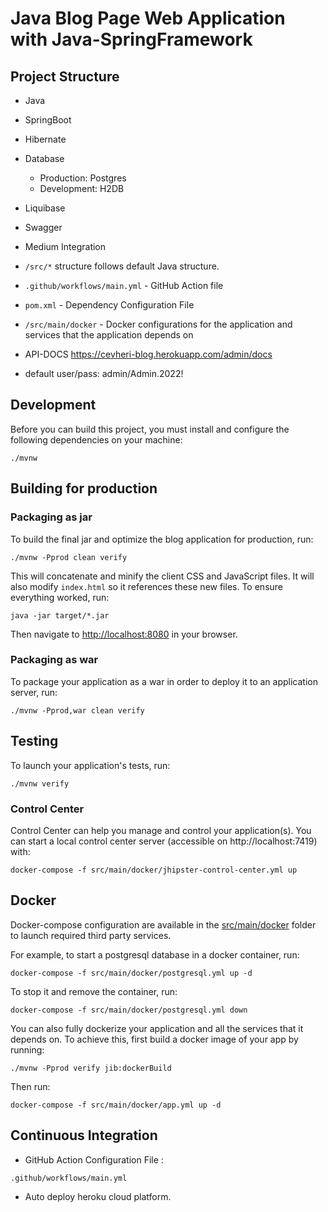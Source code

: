 # Java Blog Page Web Application with Java-SpringFramework



## Project Structure

- Java
- SpringBoot
- Hibernate
- Database
    - Production: Postgres
    - Development: H2DB
- Liquibase
- Swagger
- Medium Integration

- `/src/*` structure follows default Java structure.
- `.github/workflows/main.yml` - GitHub Action file
- `pom.xml` - Dependency Configuration File
- `/src/main/docker` - Docker configurations for the application and services that the application depends on
- API-DOCS https://cevheri-blog.herokuapp.com/admin/docs
- default user/pass: admin/Admin.2022!
## Development

Before you can build this project, you must install and configure the following dependencies on your machine:

```
./mvnw
```

## Building for production

### Packaging as jar

To build the final jar and optimize the blog application for production, run:

```
./mvnw -Pprod clean verify
```

This will concatenate and minify the client CSS and JavaScript files. It will also modify `index.html` so it references these new files.
To ensure everything worked, run:

```
java -jar target/*.jar
```

Then navigate to [http://localhost:8080](http://localhost:8080) in your browser.


### Packaging as war

To package your application as a war in order to deploy it to an application server, run:

```
./mvnw -Pprod,war clean verify
```

## Testing

To launch your application's tests, run:

```
./mvnw verify
```

### Control Center

Control Center can help you manage and control your application(s). You can start a local control center server (accessible on http://localhost:7419) with:

```
docker-compose -f src/main/docker/jhipster-control-center.yml up
```

## Docker

Docker-compose configuration are available in the [src/main/docker](src/main/docker) folder to launch required third party services.

For example, to start a postgresql database in a docker container, run:

```
docker-compose -f src/main/docker/postgresql.yml up -d
```

To stop it and remove the container, run:

```
docker-compose -f src/main/docker/postgresql.yml down
```

You can also fully dockerize your application and all the services that it depends on.
To achieve this, first build a docker image of your app by running:

```
./mvnw -Pprod verify jib:dockerBuild
```

Then run:

```
docker-compose -f src/main/docker/app.yml up -d
```


## Continuous Integration
- GitHub Action Configuration File :

```.github/workflows/main.yml```

- Auto deploy heroku cloud platform.


